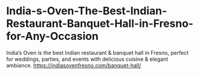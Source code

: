# India-s-Oven-The-Best-Indian-Restaurant-Banquet-Hall-in-Fresno-for-Any-Occasion
India’s Oven is the best Indian restaurant &amp; banquet hall in Fresno, perfect for weddings, parties, and events with delicious cuisine &amp; elegant ambiance.
https://indiasovenfresno.com/banquet-hall/
